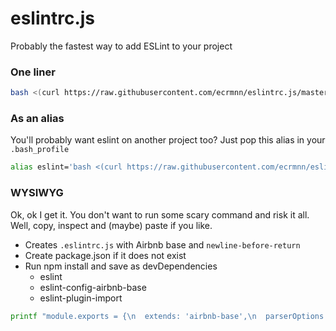 # eslintrc.js
Probably the fastest way to add ESLint to your project

### One liner
```bash
bash <(curl https://raw.githubusercontent.com/ecrmnn/eslintrc.js/master/eslint.sh)``
```

### As an alias
You'll probably want eslint on another project too?
Just pop this alias in your ``.bash_profile``
```bash
alias eslint='bash <(curl https://raw.githubusercontent.com/ecrmnn/eslintrc.js/master/eslint.sh)'
```

### WYSIWYG
Ok, ok I get it. You don't want to run some scary command and risk it all. Well, copy, inspect and (maybe) paste if you like.
- Creates ``.eslintrc.js`` with Airbnb base and ``newline-before-return``
- Create package.json if it does not exist
- Run npm install and save as devDependencies
  - eslint
  - eslint-config-airbnb-base
  - eslint-plugin-import
```bash
printf "module.exports = {\n  extends: 'airbnb-base',\n  parserOptions: {\n    sourceType: 'script',\n  },\n  plugins: [\n    'import',\n  ],\n  rules: {\n    'newline-before-return': 2,\n  },\n};\n" > .eslintrc.js && [ -f package.json ] || echo {} > package.json && npm install eslint eslint-config-airbnb-base eslint-plugin-import -D
```
